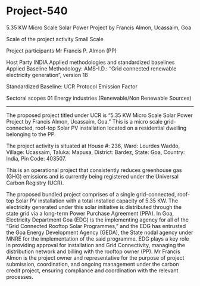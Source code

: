 # Project-540
5.35 KW Micro Scale Solar Power Project by Francis Almon, Ucassaim, Goa

Scale of the project activity  Small Scale  

Project participants  Mr Francis P. Almon (PP) 

Host Party  INDIA 
Applied methodologies and standardized baselines  Applied Baseline Methodology: AMS-I.D.: “Grid 
connected renewable electricity generation”, 
version 18  
 
Standardized Baseline: UCR Protocol Emission 
Factor 

Sectoral scopes  01 Energy industries (Renewable/Non
Renewable Sources)
_______________
The proposed project titled under UCR is “5.35 KW Micro Scale Solar Power Project by Francis Almon, 
Ucassaim, Goa.” This is a micro scale grid-connected, roof-top Solar PV installation located on a residential 
dwelling belonging to the PP. 

The project activity is situated at House #: 236, Ward: Lourdes Waddo, Village: Ucassaim, Taluka: Mapusa, 
District: Bardez,  State: Goa, Country: India, Pin Code: 403507. 

This is an operational project that consistently reduces greenhouse gas (GHG) emissions and is currently being 
registered under the Universal Carbon Registry (UCR). 

The proposed bundled project comprises of a single grid-connected, roof-top Solar PV installation with a 
total installed capacity of 5.35 KW. The electricity generated under this solar initiative is distributed 
through the state grid via a long-term Power Purchase Agreement (PPA).  In Goa, Electricity Department 
Goa (EDG) is the implementing agency for all of the “Grid Connected Rooftop Solar Programmes,” and the 
EDG has entrusted the Goa Energy Development Agency (GEDA), the State nodal agency under MNRE for 
the implementation of the said programme. EDG plays a key role in providing approval for installation and 
Grid Connectivity, managing the distribution network and billing with the rooftop owner (PP). Mr Francis 
Almon is the project owner and representative for the purpose of project submission, coordination, and 
ongoing management under the carbon credit project, ensuring compliance and coordination with the 
relevant processes.
